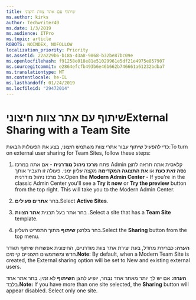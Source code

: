 ```yaml
---
title: שיתוף עם אתר צוות חיצוני
ms.author: kirks
author: Techwriter40
ms.date: 1/3/2019
ms.audience: ITPro
ms.topic: article
ROBOTS: NOINDEX, NOFOLLOW
localization_priority: Priority
ms.assetid: 22a229b6-b18a-43a8-9868-b32be87bc09e
ms.openlocfilehash: f91258e018e81e51029961e5df21e4975e857907
ms.sourcegitcommit: e2864efcfb493b6e46b662b746661a61232bdba7
ms.translationtype: MT
ms.contentlocale: he-IL
ms.lasthandoff: 01/24/2019
ms.locfileid: "29472014"
---
```

# <a name="external-sharing-with-a-team-site"></a><span data-ttu-id="2ebd1-102">שיתוף עם אתר צוות חיצוני</span><span class="sxs-lookup"><span data-stu-id="2ebd1-102">External Sharing with a Team Site</span></span>

<span data-ttu-id="2ebd1-103">כדי להפעיל שיתוף עבור אתרי צוות משתמש חיצוני, בצע את הפעולות הבאות:</span><span class="sxs-lookup"><span data-stu-id="2ebd1-103">To turn on external user sharing for Team Sites, follow these steps:</span></span> 
  
1. <span data-ttu-id="2ebd1-p101">פתח **מרכז ניהול מודרנית** - אם אתה במרכז Admin קלאסית אתה תראה לחצן **נסה זאת כעת** או **את התצוגה המקדימה** מקצה עליון ימני. פעולה זו תעביר אותך אל מרכז ניהול מודרנית.</span><span class="sxs-lookup"><span data-stu-id="2ebd1-p101">Open the **Modern Admin Center** - If you're in the classic Admin Center you'll see a **Try it now** or **Try the preview** button from the top right. This will take you to the Modern Admin Center.</span></span> 
  
2. <span data-ttu-id="2ebd1-106">בחר **אתרים פעילים**.</span><span class="sxs-lookup"><span data-stu-id="2ebd1-106">Select **Active Sites**.</span></span> 
  
3. <span data-ttu-id="2ebd1-107">בחר אתר בעל תבנית **אתר הצוות** .</span><span class="sxs-lookup"><span data-stu-id="2ebd1-107">Select a site that has a **Team Site** template.</span></span> 
  
4. <span data-ttu-id="2ebd1-108">בחר בלחצן **שיתוף** מתוך התפריט העליון.</span><span class="sxs-lookup"><span data-stu-id="2ebd1-108">Select the **Sharing** button from the top menu.</span></span> 
  
 <span data-ttu-id="2ebd1-109">**הערה**: כברירת מחדל, בעת יצירת אתר צוות מודרניים, החיצונית אפשרות שיתוף תוגדר חדש ומשתמשים חיצוניים קיימים.</span><span class="sxs-lookup"><span data-stu-id="2ebd1-109">**Note**: By default, when a Modern Team Site is created, the External sharing option will be set to New and existing external users.</span></span> 
  
 <span data-ttu-id="2ebd1-p102">**הערה:** אם יש לך יותר מאתר אחד נבחר, יופיע לחצן **השיתוף** לא זמין. בחר אתר אחד בלבד.</span><span class="sxs-lookup"><span data-stu-id="2ebd1-p102">**Note:** If you have more than one site selected, the **Sharing** button will appear disabled. Select only one site.</span></span> 
  

